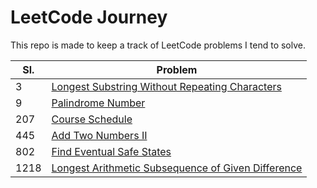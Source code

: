 # LeetCode Journey

This repo is made to keep a track of LeetCode problems I tend to solve.

|Sl.|Problem|
|---|---|
|3|[Longest Substring Without Repeating Characters](longest-substring-without-repeating-characters/README.md)|
|9|[Palindrome Number](palindrome-number/README.md)|
|207|[Course Schedule](course-schedule/README.md)|
|445|[Add Two Numbers II](add-two-numbers-ii/README.md)|
|802|[Find Eventual Safe States](find-eventual-safe-states/README.md)|
|1218|[Longest Arithmetic Subsequence of Given Difference](longest-arithmetic-subsequence-of-given-difference/README.md)|